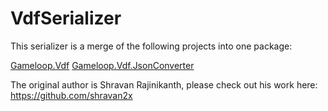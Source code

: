 # VdfSerializer

This serializer is a merge of the following projects into one package:

[Gameloop.Vdf](https://github.com/shravan2x/Gameloop.Vdf)
[Gameloop.Vdf.JsonConverter](https://github.com/shravan2x/Gameloop.Vdf.JsonConverter)

The original author is Shravan Rajinikanth, please check out his work here: https://github.com/shravan2x
